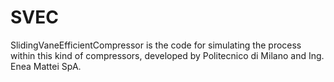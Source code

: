 # SVEC
SlidingVaneEfficientCompressor is the code for simulating the process within this kind of compressors, developed by Politecnico di Milano and Ing. Enea Mattei SpA.

